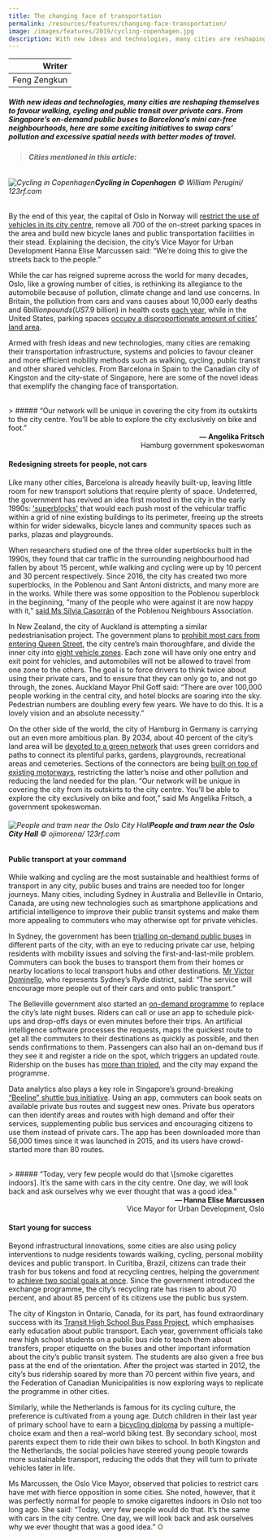 ```yaml
---
title: The changing face of transportation
permalink: /resources/features/changing-face-transportation/
image: /images/features/2019/cycling-copenhagen.jpg
description: With new ideas and technologies, many cities are reshaping themselves to favour walking, cycling and public transit over private cars. From Singapore’s on-demand public buses to Barcelona’s mini car-free neighbourhoods, here are some exciting initiatives to swap cars’ pollution and excessive spatial needs with better modes of travel.
---
```


| Writer |
|---:|
| Feng Zengkun |

##### With new ideas and technologies, many cities are reshaping themselves to favour walking, cycling and public transit over private cars. From Singapore’s on-demand public buses to Barcelona’s mini car-free neighbourhoods, here are some exciting initiatives to swap cars’ pollution and excessive spatial needs with better modes of travel.

> ###### **Cities mentioned in this article:** <br> 

###### ![Cycling in Copenhagen](/images/features/2019/cycling-copenhagen.jpg/)**Cycling in Copenhagen** © William Perugini/ 123rf.com

By the end of this year, the capital of Oslo in Norway will [restrict the use of vehicles in its city centre](https://www.nytimes.com/2018/12/19/travel/oslo-restricts-cars-in-city-center.html), remove all 700 of the on-street parking spaces in the area and build new bicycle lanes and public transportation facilities in their stead. Explaining the decision, the city’s Vice Mayor for Urban Development Hanna Elise Marcussen said: “We’re doing this to give the streets back to the people.” 

While the car has reigned supreme across the world for many decades, Oslo, like a growing number of cities, is rethinking its allegiance to the automobile because of pollution, climate change and land use concerns. In Britain, the pollution from cars and vans causes about 10,000 early deaths and $6 billion pounds (US$7.9 billion) in health costs [each year](https://www.eci.ox.ac.uk/news/2018/0606.html), while in the United States, parking spaces [occupy a disproportionate amount of cities’ land area](https://www.citylab.com/transportation/2018/11/parking-lots-near-me-shopping-plazas-vacant-spaces/576646/). 

Armed with fresh ideas and new technologies, many cities are remaking their transportation infrastructure, systems and policies to favour cleaner and more efficient mobility methods such as walking, cycling, public transit and other shared vehicles. From Barcelona in Spain to the Canadian city of Kingston and the city-state of Singapore, here are some of the novel ideas that exemplify the changing face of transportation. 

<br>
> ##### “Our network will be unique in covering the city from its outskirts to the city centre. You’ll be able to explore the city exclusively on bike and foot.”

<div align="right"><b>— Angelika Fritsch</b><br> Hamburg government spokeswoman</div>

#### **Redesigning streets for people, not cars** 

Like many other cities, Barcelona is already heavily built-up, leaving little room for new transport solutions that require plenty of space. Undeterred, the government has revived an idea first mooted in the city in the early 1990s: ['superblocks'](https://www.nytimes.com/2016/10/02/nyregion/what-new-york-can-learn-from-barcelonas-superblocks.html) that would each push most of the vehicular traffic within a grid of nine existing buildings to its perimeter, freeing up the streets within for wider sidewalks, bicycle lanes and community spaces such as parks, plazas and playgrounds. 

When researchers studied one of the three older superblocks built in the 1990s, they found that car traffic in the surrounding neighbourhood had fallen by about 15 percent, while walking and cycling were up by 10 percent and 30 percent respectively. Since 2016, the city has created two more superblocks, in the Poblenou and Sant Antoni districts, and many more are in the works. While there was some opposition to the Poblenou superblock in the beginning, “many of the people who were against it are now happy with it,” [said Ms Sílvia Casorrán](https://www.citylab.com/transportation/2018/08/inside-a-pedestrian-first-superblock/566864/) of the Poblenou Neighbours Association. 

In New Zealand, the city of Auckland is attempting a similar pedestrianisation project. The government plans to [prohibit most cars from entering Queen Street](https://www.radionz.co.nz/news/national/376945/car-free-cbd-in-auckland-comes-one-step-closer), the city centre’s main thoroughfare, and divide the inner city into [eight vehicle zones](https://www.nzherald.co.nz/nz/news/article.cfm?c_id=1&objectid=12167091). Each zone will have only one entry and exit point for vehicles, and automobiles will not be allowed to travel from one zone to the others. The goal is to force drivers to think twice about using their private cars, and to ensure that they can only go to, and not go through, the zones. Auckland Mayor Phil Goff said: “There are over 100,000 people working in the central city, and hotel blocks are soaring into the sky. Pedestrian numbers are doubling every few years. We have to do this. It is a lovely vision and an absolute necessity.” 

On the other side of the world, the city of Hamburg in Germany is carrying out an even more ambitious plan. By 2034, about 40 percent of the city’s land area will be [devoted to a green network](https://www.theguardian.com/sustainable-business/hamburg-answer-to-climate-change) that uses green corridors and paths to connect its plentiful parks, gardens, playgrounds, recreational areas and cemeteries. Sections of the connectors are being [built on top of existing motorways](https://www.fastcompany.com/3040310/theyre-going-to-bury-a-stretch-of-german-autobahn-and-cover-it-in-parks), restricting the latter’s noise and other pollution and reducing the land needed for the plan. “Our network will be unique in covering the city from its outskirts to the city centre. You’ll be able to explore the city exclusively on bike and foot,” said Ms Angelika Fritsch, a government spokeswoman. 

###### ![People and tram near the Oslo City Hall](/images/features/2019/oslo-city-hall.jpg/)**People and tram near the Oslo City Hall** © ojimorena/ 123rf.com

#### **Public transport at your command** 

While walking and cycling are the most sustainable and healthiest forms of transport in any city, public buses and trains are needed too for longer journeys. Many cities, including Sydney in Australia and Belleville in Ontario, Canada, are using new technologies such as smartphone applications and artificial intelligence to improve their public transit systems and make them more appealing to commuters who may otherwise opt for private vehicles. 

In Sydney, the government has been [trialling on-demand public buses](https://transportnsw.info/travel-info/ways-to-get-around/on-demand) in different parts of the city, with an eye to reducing private car use, helping residents with mobility issues and solving the first-and-last-mile problem. Commuters can book the buses to transport them from their homes or nearby locations to local transport hubs and other destinations. [Mr Victor Dominello](https://www.transport.nsw.gov.au/newsroom-and-events/media-releases/a-bus-stop-outside-your-door-on-demand-transport-here), who represents Sydney’s Ryde district, said: “The service will encourage more people out of their cars and onto public transport.”

The Belleville government also started an [on-demand programme](https://www.cbc.ca/news/business/uber-lyft-ride-hailing-on-demand-public-transit-1.4842699) to replace the city’s late night buses. Riders can call or use an app to schedule pick-ups and drop-offs days or even minutes before their trips. An artificial intelligence software processes the requests, maps the quickest route to get all the commuters to their destinations as quickly as possible, and then sends confirmations to them. Passengers can also hail an on-demand bus if they see it and register a ride on the spot, which triggers an updated route. Ridership on the buses has [more than tripled](https://www.intelligencer.ca/news/local-news/pilot-project-keeps-soaring), and the city may expand the programme. 

Data analytics also plays a key role in Singapore’s ground-breaking [“Beeline” shuttle bus initiative](https://www.straitstimes.com/singapore/code-for-private-bus-service-app-to-be-released-to-the-public-for-developers-to-build-on). Using an app, commuters can book seats on available private bus routes and suggest new ones. Private bus operators can then identify areas and routes with high demand and offer their services, supplementing public bus services and encouraging citizens to use them instead of private cars. The app has been downloaded more than 56,000 times since it was launched in 2015, and its users have crowd-started more than 80 routes. 

<br>
> ##### “Today, very few people would do that \[smoke cigarettes indoors]. It’s the same with cars in the city centre. One day, we will look back and ask ourselves why we ever thought that was a good idea.”

<div align="right"><b>— Hanna Elise Marcussen</b><br> Vice Mayor for Urban Development, Oslo</div>

#### **Start young for success** 

Beyond infrastructural innovations, some cities are also using policy interventions to nudge residents towards walking, cycling, personal mobility devices and public transport. In Curitiba, Brazil, citizens can trade their trash for bus tokens and food at recycling centres, helping the government to [achieve two social goals at once](http://www.mcdonough.com/writings/designing-city-tomorrow-2017/). Since the government introduced the exchange programme, the city’s recycling rate has risen to about 70 percent, and about 85 percent of its citizens use the public bus system. 

The city of Kingston in Ontario, Canada, for its part, has found extraordinary success with its [Transit High School Bus Pass Project](https://globalnews.ca/news/4267470/transit-teaching-program-in-kingston-garnering-national-attention/), which emphasises early education about public transport. Each year, government officials take new high school students on a public bus ride to teach them about transfers, proper etiquette on the buses and other important information about the city’s public transit system. The students are also given a free bus pass at the end of the orientation. After the project was started in 2012, the city’s bus ridership soared by more than 70 percent within five years, and the Federation of Canadian Municipalities is now exploring ways to replicate the programme in other cities. 

Similarly, while the Netherlands is famous for its cycling culture, the preference is cultivated from a young age. Dutch children in their last year of primary school have to earn a [bicycling diploma](https://www.bostonglobe.com/2013/09/21/how-much-you-know-about-bike-safety/wBwlu3gHDVl32kqxf0ndDN/story.html) by passing a multiple-choice exam and then a real-world biking test. By secondary school, most parents expect them to ride their own bikes to school. In both Kingston and the Netherlands, the social policies have steered young people towards more sustainable transport, reducing the odds that they will turn to private vehicles later in life. 

Ms Marcussen, the Oslo Vice Mayor, observed that policies to restrict cars have met with fierce opposition in some cities. She noted, however, that it was perfectly normal for people to smoke cigarettes indoors in Oslo not too long ago. She said: “Today, very few people would do that. It’s the same with cars in the city centre. One day, we will look back and ask ourselves why we ever thought that was a good idea.” **<font color="#967942">O</font>**
